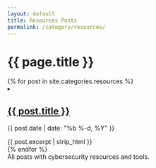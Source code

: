 ```yaml
---
layout: default
title: Resources Posts
permalink: /category/resources/
---
```

<h1>{{ page.title }}</h1>
<div class="post-list">
  {% for post in site.categories.resources %}
    <li>
      <h2 class="post-title"><a href="{{ post.url | relative_url }}">{{ post.title }}</a></h2>
      <p class="post-meta">{{ post.date | date: "%b %-d, %Y" }}</p>
      {{ post.excerpt | strip_html }}
    </li>
  {% endfor %}
</div>
All posts with cybersecurity resources and tools.
